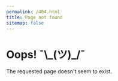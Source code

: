```yaml
---
permalink: /404.html
title: Page not found
sitemap: false
---
```

# Oops! <span role="img" aria-label="Shrug">¯\\\_(ツ)\_/¯</span>

The requested page doesn't seem to exist.
